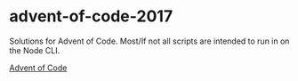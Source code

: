 # advent-of-code-2017

Solutions for Advent of Code. Most/If not all scripts are intended to run in on the Node CLI.

[Advent of Code](https://www.adventofcode.com)

